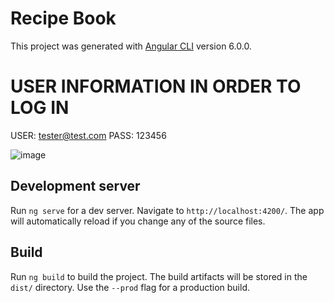 # Recipe Book

This project was generated with [Angular CLI](https://github.com/angular/angular-cli) version 6.0.0.
# USER INFORMATION IN ORDER TO LOG IN
USER: tester@test.com
PASS: 123456

![image](https://user-images.githubusercontent.com/42411943/175340061-80626dda-266b-4f34-82b8-86209c9b0d52.png)



## Development server

Run `ng serve` for a dev server. Navigate to `http://localhost:4200/`. The app will automatically reload if you change any of the source files.





## Build

Run `ng build` to build the project. The build artifacts will be stored in the `dist/` directory. Use the `--prod` flag for a production build.

